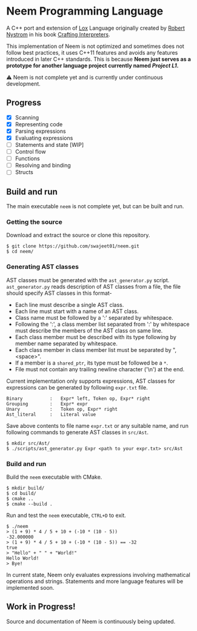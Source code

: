 # Neem Programming Language

A C++ port and extension of
[Lox](https://craftinginterpreters.com/the-lox-language.html)
Language originally created by
[Robert Nystrom](https://twitter.com/intent/user?screen_name=munificentbob)
in his book [Crafting Interpreters](https://craftinginterpreters.com/).

This implementation of Neem is not optimized and sometimes does not follow
best practices, it uses C++11 features and avoids any features introduced in
later C++ standards. This is because __Neem just serves as a prototype for
another language project currently named _Project L1_.__

:warning: Neem is not complete yet and is currently under continuous
development.

## Progress

- [x] Scanning
- [x] Representing code 
- [x] Parsing expressions
- [x] Evaluating expressions
- [ ] Statements and state \[WIP\]
- [ ] Control flow
- [ ] Functions
- [ ] Resolving and binding
- [ ] Structs

## Build and run

The main executable `neem` is not complete yet, but can be built and run.

### Getting the source

Download and extract the source or clone this repository.

```
$ git clone https://github.com/swajeet01/neem.git
$ cd neem/
```

### Generating AST classes

AST classes must be generated with the `ast_generator.py` script.
`ast_generator.py` reads description of AST classes from a file,
the file should specify AST classes in this format-

- Each line must describe a single AST class.
- Each line must start with a name of an AST class.
- Class name must be followed by a ':' separated by whitespace.
- Following the ':', a class member list separated from ':' by whitespace must
describe the members of the AST class on same line.
- Each class member must be described with its type following by member name
separated by whitespace.
- Each class member in class member list must be separated by ",\<space\>".
- If a member is a `shared_ptr`, its type must be followed be a `*`.
- File must not contain any trailing newline character ('\n') at the end.

Current implementation only supports expressions, AST classes for expressions
can be generated by following `expr.txt` file.

```
Binary          :   Expr* left, Token op, Expr* right
Grouping        :   Expr* expr
Unary           :   Token op, Expr* right
Ast_literal     :   Literal value
```

Save above contents to file name `expr.txt` or any suitable name, and run
following commands to generate AST classes in `src/Ast`.

```
$ mkdir src/Ast/
$ ./scripts/ast_generator.py Expr <path to your expr.txt> src/Ast
```

### Build and run

Build the `neem` executable with CMake.

```
$ mkdir build/
$ cd build/
$ cmake ..
$ cmake --build .
```

Run and test the `neem` executable, `CTRL+D` to exit.

```
$ ./neem
> (1 + 9) * 4 / 5 + 10 + (-10 * (10 - 5))
-32.000000
> (1 + 9) * 4 / 5 + 10 + (-10 * (10 - 5)) == -32
true
> "Hello" + " " + "World!"
Hello World!
> Bye!
```

In current state, Neem only evaluates expressions involving mathematical
operations and strings. Statements and more language features will be
implemented soon.

## Work in Progress!

Source and documentation of Neem is continuously being updated.

